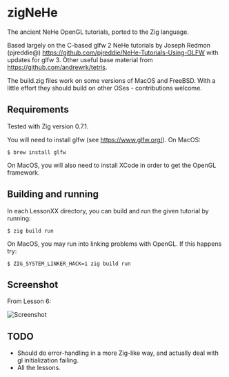 # zigNeHe

The ancient NeHe OpenGL tutorials, ported to the Zig language.

Based largely on the C-based glfw 2 NeHe tutorials by Joseph Redmon (pjreddie@) https://github.com/pjreddie/NeHe-Tutorials-Using-GLFW with updates for glfw 3. Other useful base material from https://github.com/andrewrk/tetris.

The build.zig files work on some versions of MacOS and FreeBSD. With a little effort they should build on other OSes - contributions welcome.


## Requirements

Tested with Zig version 0.7.1.

You will need to install glfw (see https://www.glfw.org/). On MacOS:

```
$ brew install glfw
```

On MacOS, you will also need to install XCode in order to get the OpenGL framework.


## Building and running

In each LessonXX directory, you can build and run the given tutorial by running:

```
$ zig build run
```

On MacOS, you may run into linking problems with OpenGL. If this happens try:

```
$ ZIG_SYSTEM_LINKER_HACK=1 zig build run
```

## Screenshot

From Lesson 6:

![Screenshot](zigNeHe.png)


## TODO

* Should do error-handling in a more Zig-like way, and actually deal with gl initialization failing.
* All the lessons.
